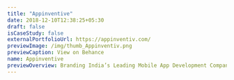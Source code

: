 ```yaml
---
title: "Appinventive"
date: 2018-12-10T12:38:25+05:30
draft: false
isCaseStudy: false
externalPortfolioUrl: https://appinventiv.com/
previewImage: /img/thumb_Appinventiv.png
previewCaption: View on Behance
name: Appinventive
previewOverview: Branding India’s Leading Mobile App Development Company
---
```


